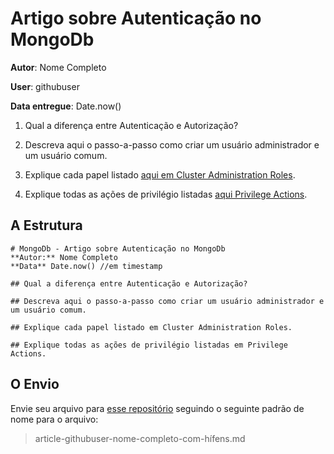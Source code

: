 # Artigo sobre Autenticação no MongoDb

**Autor**: Nome Completo

**User**: githubuser

**Data entregue**: Date.now()

1) Qual a diferença entre Autenticação e Autorização? 

2) Descreva aqui o passo-a-passo como criar um usuário administrador e um usuário comum.

3) Explique cada papel listado [aqui em Cluster Administration Roles](https://docs.mongodb.org/v2.6/reference/built-in-roles/#cluster-administration-roles).

4) Explique todas as ações de privilégio listadas [aqui Privilege Actions](https://docs.mongodb.org/manual/reference/privilege-actions/).


## A Estrutura

```
# MongoDb - Artigo sobre Autenticação no MongoDb
**Autor:** Nome Completo
**Data** Date.now() //em timestamp

## Qual a diferença entre Autenticação e Autorização?

## Descreva aqui o passo-a-passo como criar um usuário administrador e um usuário comum.

## Explique cada papel listado em Cluster Administration Roles.

## Explique todas as ações de privilégio listadas em Privilege Actions.
```

## O Envio

Envie seu arquivo para [esse repositório](https://github.com/Webschool-io/be-mean-instagram-mongodb-articles) seguindo o seguinte padrão de nome para o arquivo:

> article-githubuser-nome-completo-com-hífens.md

